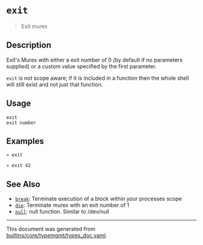 # `exit`

> Exit murex

## Description

Exit's Murex with either a exit number of 0 (by default if no parameters
supplied) or a custom value specified by the first parameter.

`exit` is not scope aware; if it is included in a function then the whole
shell will still exist and not just that function.

## Usage

```
exit
exit number
```

## Examples

```
» exit
```

```
» exit 42
```

## See Also

* [`break`](../commands/break.md):
  Terminate execution of a block within your processes scope
* [`die`](../commands/die.md):
  Terminate murex with an exit number of 1
* [`null`](../commands/devnull.md):
  null function. Similar to /dev/null

<hr/>

This document was generated from [builtins/core/typemgmt/types_doc.yaml](https://github.com/lmorg/murex/blob/master/builtins/core/typemgmt/types_doc.yaml).